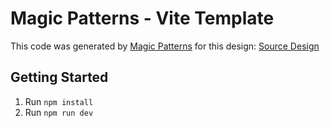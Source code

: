 # Magic Patterns - Vite Template

This code was generated by [Magic Patterns](https://magicpatterns.com) for this design: [Source Design](https://www.magicpatterns.com/c/ekhcwnfsn4w9v9d13kfvha)

## Getting Started

1. Run `npm install`
2. Run `npm run dev`
